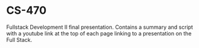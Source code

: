 # CS-470
Fullstack Development II final presentation. Contains a summary and script with a youtube link at the top of each page linking to a presentation on the Full Stack.

